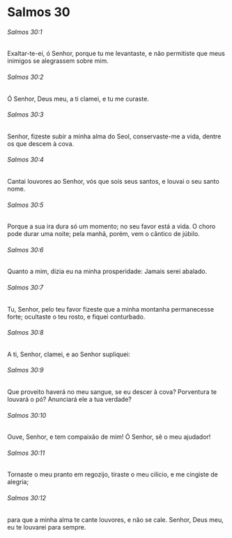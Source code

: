 # Salmos 30

###### Salmos 30:1

Exaltar-te-ei, ó Senhor, porque tu me levantaste, e não permitiste que meus inimigos se alegrassem sobre mim.

###### Salmos 30:2

Ó Senhor, Deus meu, a ti clamei, e tu me curaste.

###### Salmos 30:3

Senhor, fizeste subir a minha alma do Seol, conservaste-me a vida, dentre os que descem à cova.

###### Salmos 30:4

Cantai louvores ao Senhor, vós que sois seus santos, e louvai o seu santo nome.

###### Salmos 30:5

Porque a sua ira dura só um momento; no seu favor está a vida. O choro pode durar uma noite; pela manhã, porém, vem o cântico de júbilo.

###### Salmos 30:6

Quanto a mim, dizia eu na minha prosperidade: Jamais serei abalado.

###### Salmos 30:7

Tu, Senhor, pelo teu favor fizeste que a minha montanha permanecesse forte; ocultaste o teu rosto, e fiquei conturbado.

###### Salmos 30:8

A ti, Senhor, clamei, e ao Senhor supliquei:

###### Salmos 30:9

Que proveito haverá no meu sangue, se eu descer à cova? Porventura te louvará o pó? Anunciará ele a tua verdade?

###### Salmos 30:10

Ouve, Senhor, e tem compaixão de mim! Ó Senhor, sê o meu ajudador!

###### Salmos 30:11

Tornaste o meu pranto em regozijo, tiraste o meu cilício, e me cingiste de alegria;

###### Salmos 30:12

para que a minha alma te cante louvores, e não se cale. Senhor, Deus meu, eu te louvarei para sempre.

